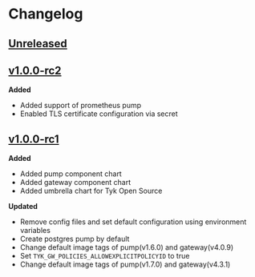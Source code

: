 # Changelog

## [Unreleased](https://github.com/TykTechnologies/tyk-charts/tree/HEAD)

## [v1.0.0-rc2](https://github.com/TykTechnologies/tyk-charts/tree/v1.0.0-rc2)

**Added**
- Added support of prometheus pump
- Enabled TLS certificate configuration via secret 

## [v1.0.0-rc1](https://github.com/TykTechnologies/tyk-charts/tree/v1.0.0-rc1)

**Added**
- Added pump component chart
- Added gateway component chart
- Added umbrella chart for Tyk Open Source

**Updated**
- Remove config files and set default configuration using environment variables
- Create postgres pump by default
- Change default image tags of pump(v1.6.0) and gateway(v4.0.9)
- Set `TYK_GW_POLICIES_ALLOWEXPLICITPOLICYID` to true
- Change default image tags of pump(v1.7.0) and gateway(v4.3.1)
